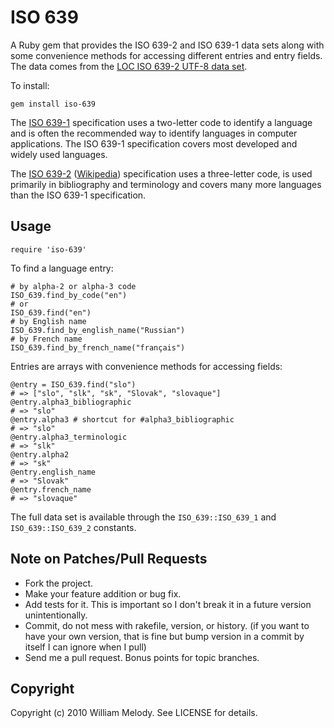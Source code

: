 # ISO 639

A Ruby gem that provides the ISO 639-2 and ISO 639-1 data sets along with some convenience methods for accessing different entries and entry fields. The data comes from the [LOC ISO 639-2 UTF-8 data set](http://www.loc.gov/standards/iso639-2/ascii_8bits.html).

To install:

    gem install iso-639

The [ISO 639-1](http://en.wikipedia.org/wiki/ISO_639-1) specification uses a two-letter code to identify a language and is often the recommended way to identify languages in computer applications. The ISO 639-1 specification covers most developed and widely used languages.

The [ISO 639-2](http://www.loc.gov/standards/iso639-2/) ([Wikipedia](http://en.wikipedia.org/wiki/ISO_639-2)) specification uses a three-letter code, is used primarily in bibliography and terminology and covers many more languages than the ISO 639-1 specification.

## Usage

    require 'iso-639'

To find a language entry:

    # by alpha-2 or alpha-3 code
    ISO_639.find_by_code("en")
    # or
    ISO_639.find("en")
    # by English name
    ISO_639.find_by_english_name("Russian")
    # by French name
    ISO_639.find_by_french_name("français")

Entries are arrays with convenience methods for accessing fields:
    
    @entry = ISO_639.find("slo")
    # => ["slo", "slk", "sk", "Slovak", "slovaque"]
    @entry.alpha3_bibliographic
    # => "slo"
    @entry.alpha3 # shortcut for #alpha3_bibliographic
    # => "slo"
    @entry.alpha3_terminologic
    # => "slk"
    @entry.alpha2
    # => "sk"
    @entry.english_name
    # => "Slovak"
    @entry.french_name
    # => "slovaque"

The full data set is available through the `ISO_639::ISO_639_1` and `ISO_639::ISO_639_2` constants.

## Note on Patches/Pull Requests
 
* Fork the project.
* Make your feature addition or bug fix.
* Add tests for it. This is important so I don't break it in a
  future version unintentionally.
* Commit, do not mess with rakefile, version, or history.
  (if you want to have your own version, that is fine but
   bump version in a commit by itself I can ignore when I pull)
* Send me a pull request. Bonus points for topic branches.

## Copyright

Copyright (c) 2010 William Melody. See LICENSE for details.
